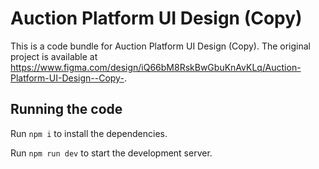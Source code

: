 
  # Auction Platform UI Design (Copy)

  This is a code bundle for Auction Platform UI Design (Copy). The original project is available at https://www.figma.com/design/iQ66bM8RskBwGbuKnAvKLq/Auction-Platform-UI-Design--Copy-.

  ## Running the code

  Run `npm i` to install the dependencies.

  Run `npm run dev` to start the development server.
  